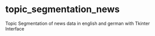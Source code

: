 # topic_segmentation_news
Topic Segmentation of news data in english and german with Tkinter Interface
